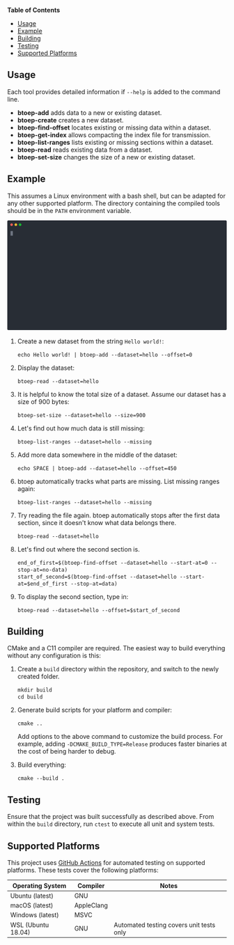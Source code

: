 **Table of Contents**
- [Usage](#usage)
- [Example](#example)
- [Building](#building)
- [Testing](#testing)
- [Supported Platforms](#supported-platforms)

## Usage

Each tool provides detailed information if `--help` is added to the command
line.

- **btoep-add** adds data to a new or existing dataset.
- **btoep-create** creates a new dataset.
- **btoep-find-offset** locates existing or missing data within a dataset.
- **btoep-get-index** allows compacting the index file for transmission.
- **btoep-list-ranges** lists existing or missing sections within a dataset.
- **btoep-read** reads existing data from a dataset.
- **btoep-set-size** changes the size of a new or existing dataset.

## Example

This assumes a Linux environment with a bash shell, but can be adapted for any
other supported platform. The directory containing the compiled tools should be
in the `PATH` environment variable.

<p align="center">
  <a href="https://asciinema.org/a/357120">
    <img src="./.github/media/basic-usage.svg">
  </a>
</p>

1. Create a new dataset from the string `Hello world!`:

   ```
   echo Hello world! | btoep-add --dataset=hello --offset=0
   ```

2. Display the dataset:

   ```
   btoep-read --dataset=hello
   ```

3. It is helpful to know the total size of a dataset. Assume our dataset has a
   size of 900 bytes:

   ```
   btoep-set-size --dataset=hello --size=900
   ```

4. Let's find out how much data is still missing:

   ```
   btoep-list-ranges --dataset=hello --missing
   ```

5. Add more data somewhere in the middle of the dataset:

   ```
   echo SPACE | btoep-add --dataset=hello --offset=450
   ```

6. btoep automatically tracks what parts are missing. List missing ranges again:

   ```
   btoep-list-ranges --dataset=hello --missing
   ```

7. Try reading the file again. btoep automatically stops after the first data
   section, since it doesn't know what data belongs there.

   ```
   btoep-read --dataset=hello
   ```

8. Let's find out where the second section is.

   ```
   end_of_first=$(btoep-find-offset --dataset=hello --start-at=0 --stop-at=no-data)
   start_of_second=$(btoep-find-offset --dataset=hello --start-at=$end_of_first --stop-at=data)
   ```

9. To display the second section, type in:

   ```
   btoep-read --dataset=hello --offset=$start_of_second
   ```

## Building

CMake and a C11 compiler are required. The easiest way to build everything
without any configuration is this:

1. Create a `build` directory within the repository, and switch to the newly
   created folder.

   ```
   mkdir build
   cd build
   ```

2. Generate build scripts for your platform and compiler:

   ```
   cmake ..
   ```

   Add options to the above command to customize the build process. For example,
   adding `-DCMAKE_BUILD_TYPE=Release` produces faster binaries at the cost of
   being harder to debug.

3. Build everything:

   ```
   cmake --build .
   ```

## Testing

Ensure that the project was built successfully as described above. From within
the `build` directory, run `ctest` to execute all unit and system tests.

## Supported Platforms

This project uses [GitHub Actions](.github/workflows) for automated testing on
supported platforms. These tests cover the following platforms:

| Operating System   | Compiler   | Notes                                    |
| ------------------ | ---------- | ---------------------------------------- |
| Ubuntu (latest)    | GNU        |                                          |
| macOS (latest)     | AppleClang |                                          |
| Windows (latest)   | MSVC       |                                          |
| WSL (Ubuntu 18.04) | GNU        | Automated testing covers unit tests only |
